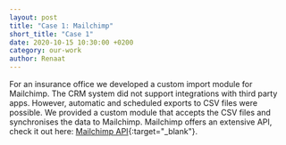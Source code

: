 ```yaml
---
layout: post
title: "Case 1: Mailchimp"
short_title: "Case 1"
date: 2020-10-15 10:30:00 +0200
category: our-work
author: Renaat
---
```


For an insurance office we developed a custom import module for Mailchimp. The CRM system did not support integrations with third party apps. However, automatic and scheduled exports to CSV files were possible. We provided a custom module that accepts the CSV files and synchronises the data to Mailchimp. Mailchimp offers an extensive API, check it out here: [Mailchimp API][mailchimp-api]{:target="_blank"}.

[mailchimp-api]: https://mailchimp.com/developer/